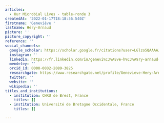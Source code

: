 ```yaml
---
articles:
  - Our Microbial Lives - table-ronde 3
createdAt: '2022-01-17T18:18:56.540Z'
firstname: 'Geneviève '
lastname: Héry-Arnaud
picture: ''
picture_copyright: ''
reference: ''
social_channels:
  google_scholar: https://scholar.google.fr/citations?user=LGlzo5QAAAAJ&hl=fr
  instagram: ''
  linkedin: https://fr.linkedin.com/in/genevi%C3%A8ve-h%C3%A9ry-arnaud-aa695314a
  mendeley: ''
  orcid_id: 0000-0002-2089-3825
  researchgate: https://www.researchgate.net/profile/Genevieve-Hery-Arnaud
  twitter: ''
  website: ''
  wikipedia: ''
titles_and_institutions:
  - institution: CHRU de Brest, France
    titles: []
  - institution: Université de Bretagne Occidentale, France
    titles: []

---
```

